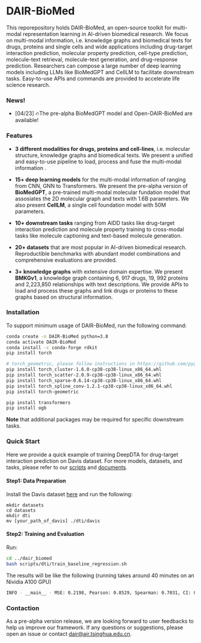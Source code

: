 # DAIR-BioMed
This reporepository holds DAIR-BioMed, an open-source toolkit for multi-modal representation learning in AI-driven biomedical research. We focus on multi-modal information, i.e. knowledge graphs and biomedical texts for drugs, proteins and single cells and wide applications including drug-target interaction prediction, molecular property prediction, cell-type prediction, molecule-text retrieval, molecule-text generation, and drug-response prediction. Researchers can compose a large number of deep learning models including  LLMs like BioMedGPT and CellLM to facilitate downstream tasks. Easy-to-use APIs and commands are provided to accelerate life science research.

### News!

- [04/23] 🔥The pre-alpha BioMedGPT model and Open-DAIR-BioMed are available!

### Features

- **3 different modalities for drugs, proteins and cell-lines**,  i.e. molecular structure, knowledge graphs and biomedical texts. We present a unified and easy-to-use pipeline to load, process and fuse the multi-modal information .

- **15+ deep learning models** for the multi-modal information of  ranging from CNN, GNN to Transformers. We present the pre-alpha version of **BioMedGPT**, a pre-trained multi-modal molecular fundation model that assosiates the 2D molecular graph and texts with 1.6B parameters. We also present **CellLM**, a single cell foundation model with 50M parameters.
- **10+ downstream tasks** ranging from AIDD tasks like drug-target interaction prediction and molecule property training to cross-modal tasks like molecule captioning and text-based molecule generation.  
- **20+ datasets** that are most popular in AI-driven biomedical research. Reproductible benchmarks with abundant model combinations and comprehensive evaluations are provided.
- **3+ knowledge graphs** with extensive domain expertise. We present **BMKGv1**, a knowledge graph containing 6, 917 drugs, 19, 992 proteins and 2,223,850 relationships with text descriptions. We provide  APIs to load and process these graphs and link drugs or proteins to these graphs based on structural information.

### Installation

To support minimum usage of DAIR-BioMed, run the following command:

```bash
conda create -n DAIR-BioMed python=3.8
conda activate DAIR-BioMed
conda install -c conda-forge rdkit
pip install torch

# torch_geometric, please follow instructions in https://github.com/pyg-team/pytorch_geometric to install the correct version of pyg
pip install torch_cluster-1.6.0-cp38-cp38-linux_x86_64.whl
pip install torch_scatter-2.0.9-cp38-cp38-linux_x86_64.whl
pip install torch_sparse-0.6.14-cp38-cp38-linux_x86_64.whl
pip install torch_spline_conv-1.2.1-cp38-cp38-linux_x86_64.whl
pip install torch-geometric

pip install transformers 
pip install ogb
```

**Note** that additional packages may be required for specific downstream tasks.

### Quick Start

Here we provide a quick example of training DeepDTA for drug-target interaction prediction on Davis dataset. For more models, datasets, and tasks, please refer to our [scripts](./dair_biomed/scripts) and [documents](./docs).

#### Step1: Data Preparation

Install the Davis dataset [here](https://drive.google.com/drive/folders/1pz4QZEmcZrBU5JAJliyMNvMrBFeXN4SN?usp=sharing) and run the following:

```
mkdir datasets
cd datasets
mkdir dti
mv [your_path_of_davis] ./dti/davis
```

#### Step2: Training and Evaluation

Run:

```bash
cd ../dair_biomed
bash scripts/dti/train_baseline_regression.sh
```

The results will be like the following (running takes around 40 minutes on an Nividia A100 GPU)

```bash
INFO - __main__ - MSE: 0.2198, Pearson: 0.8529, Spearman: 0.7031, CI: 0.8927, r_m^2: 0.6928
```

### Contaction

As a pre-alpha version release,  we are looking forward to user feedbacks to help us improve our framework. If any questions or suggestions, please open an issue or contact [dair@air.tsinghua.edu.cn](mailto:dair@air.tsinghua.edu.cn).


